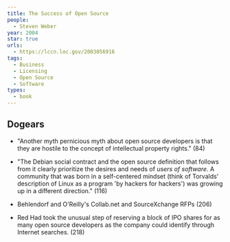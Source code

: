 ```yaml
---
title: The Success of Open Source
people:
  - Steven Weber
year: 2004
star: true
urls:
  - https://lccn.loc.gov/2003056916
tags:
  - Business
  - Licensing
  - Open Source
  - Software
types:
  - book
---
```


## Dogears

- "Another myth pernicious myth about open source developers is that they are hostile to the concept of intellectual property rights." (84)

- "The Debian social contract and the open source definition that follows from it clearly prioritize the desires and needs of _users of software_.  A community that was born in a self-centered mindset (think of Torvalds' description of Linux as a program 'by hackers for hackers') was growing up in a different direction." (116)

- Behlendorf and O'Reilly's Collab.net and SourceXchange RFPs (206)

- Red Had took the unusual step of reserving a block of IPO shares for as many open source developers as the company could identify through Internet searches. (218)
